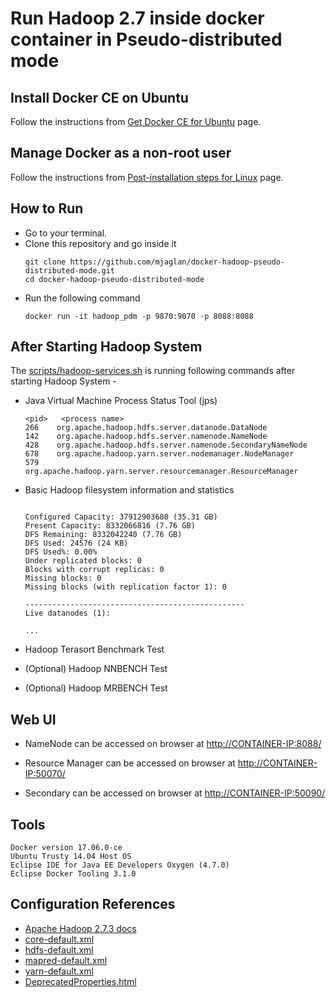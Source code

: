 # Run Hadoop 2.7 inside docker container in Pseudo-distributed mode

## Install Docker CE on Ubuntu

Follow the instructions from [Get Docker CE for Ubuntu](https://docs.docker.com/engine/installation/linux/docker-ce/ubuntu/) page.


## Manage Docker as a non-root user

Follow the instructions from [Post-installation steps for Linux](https://docs.docker.com/engine/installation/linux/linux-postinstall/#manage-docker-as-a-non-root-user) page.


## How to Run
- Go to your terminal.
- Clone this repository and go inside it
	```
	git clone https://github.com/mjaglan/docker-hadoop-pseudo-distributed-mode.git
	cd docker-hadoop-pseudo-distributed-mode
	```
- Run the following command
	```
	docker run -it hadoop_pdm -p 9870:9070 -p 8088:8088
	```


## After Starting Hadoop System
The [scripts/hadoop-services.sh](scripts/hadoop-services.sh) is running following commands after starting Hadoop System - 

- Java Virtual Machine Process Status Tool (jps)
	```
   <pid>   <process name>
	266    org.apache.hadoop.hdfs.server.datanode.DataNode
	142    org.apache.hadoop.hdfs.server.namenode.NameNode
	428    org.apache.hadoop.hdfs.server.namenode.SecondaryNameNode
	678    org.apache.hadoop.yarn.server.nodemanager.NodeManager
	579    org.apache.hadoop.yarn.server.resourcemanager.ResourceManager
	```

- Basic Hadoop filesystem information and statistics
	```
	
	Configured Capacity: 37912903680 (35.31 GB)
	Present Capacity: 8332066816 (7.76 GB)
	DFS Remaining: 8332042240 (7.76 GB)
	DFS Used: 24576 (24 KB)
	DFS Used%: 0.00%
	Under replicated blocks: 0
	Blocks with corrupt replicas: 0
	Missing blocks: 0
	Missing blocks (with replication factor 1): 0
	
	-------------------------------------------------
	Live datanodes (1):
	
	...
	```
 
- Hadoop Terasort Benchmark Test

- (Optional) Hadoop NNBENCH Test

- (Optional) Hadoop MRBENCH Test


## Web UI

- NameNode can be accessed on browser at [http://CONTAINER-IP:8088/](http://0.0.0.0:8088/)

- Resource Manager can be accessed on browser at [http://CONTAINER-IP:50070/](http://0.0.0.0:50070/)

- Secondary can be accessed on browser at [http://CONTAINER-IP:50090/](http://0.0.0.0:50090/)


## Tools
```
Docker version 17.06.0-ce
Ubuntu Trusty 14.04 Host OS
Eclipse IDE for Java EE Developers Oxygen (4.7.0)
Eclipse Docker Tooling 3.1.0
```


## Configuration References
- [Apache Hadoop 2.7.3 docs](https://hadoop.apache.org/docs/r2.7.3/)
- [core-default.xml](https://hadoop.apache.org/docs/r2.7.3/hadoop-project-dist/hadoop-common/core-default.xml)
- [hdfs-default.xml](https://hadoop.apache.org/docs/r2.7.3/hadoop-project-dist/hadoop-hdfs/hdfs-default.xml)
- [mapred-default.xml](https://hadoop.apache.org/docs/r2.7.3/hadoop-mapreduce-client/hadoop-mapreduce-client-core/mapred-default.xml)
- [yarn-default.xml](https://hadoop.apache.org/docs/r2.7.3/hadoop-yarn/hadoop-yarn-common/yarn-default.xml)
- [DeprecatedProperties.html](https://hadoop.apache.org/docs/r2.7.3/hadoop-project-dist/hadoop-common/DeprecatedProperties.html)

